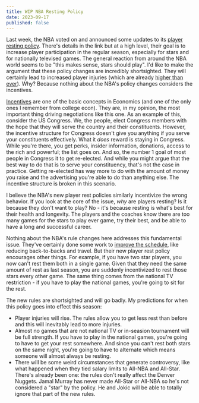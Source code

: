 ```yaml
---
title: WIP NBA Resting Policy
date: 2023-09-17
published: false
---
```


Last week, the NBA voted on and announced some updates to its
[player resting policy](espn). There's details in the link but at a high level,
their goal is to increase player participation in the regular season, especially
for stars and for nationally televised games. The general reaction from around
the NBA world seems to be "this makes sense, stars should play". I'd like to
make the argument that these policy changes are incredibly shortsighted. They
will certainly lead to increased player injuries (which are already
[higher than ever](inj)). Why? Because nothing about the NBA's policy changes
considers the incentives.

[Incentives](inc) are one of the basic concepts in Economics (and one of the
only ones I remember from college econ). They are, in my opinion, the most
important thing driving negotiations like this one. As an example of this,
consider the US Congress. We, the people, elect Congress members with the hope
that they will serve the country and their constituents. However, the incentive
structure for Congress doesn't give you anything if you serve your constituents
effectively. What it _does_ reward is staying in Congress. While you're there,
you get perks, insider information, donations, access to the rich and powerful;
the list goes on. And so, the number 1 goal of most people in Congress it to get
re-elected. And while you might argue that the best way to do that is to serve
your constituency, that's not the case in practice. Getting re-elected has way
more to do with the amount of money you raise and the advertising you're able to
do than anything else. The incentive structure is broken in this scenario.

I believe the NBA's new player rest policies similarly incentivize the wrong
behavior. If you look at the core of the issue, _why_ are players resting? Is it
because they don't want to play? No - it's because resting is what's best for
their health and longevity. The players and the coaches know there are too many
games for the stars to play ever game, try their best, and be able to have a
long and successful career.

Nothing about the NBA's rule changes here addresses this fundamental issue.
They've certainly done some work to [improve the schedule](sch), like reducing
back-to-backs and travel. But their new player rest policy encourages other
things. For example, if you have two star players, you now can't rest them both
in a single game. Given that they need the same amount of rest as last season,
you are suddenly incentivized to rest those stars every other game. The same
thing comes from the national TV restriction - if you have to play the national
games, you're going to sit for the rest.

The new rules are shortsighted and will go badly. My predictions for when this
policy goes into effect this season:

- Player injuries will rise. The rules allow you to get less rest than before
  and this will inevitably lead to more injuries.
- Almost no games that are not national TV or in-seasion tournament will be full
  strength. If you have to play in the national games, you're going to have to
  get your rest somewhere. And since you can't rest both stars on the same
  night, you're going to have to alternate which means someone will almost
  always be resting.
- There will be some weird circumstances that generate controversy, like what
  happened when they tied salary limits to All-NBA and All-Star. There's already
  been one: the rules don't really affect the Denver Nuggets. Jamal Murray has
  never made All-Star or All-NBA so he's not considered a "star" by the policy.
  He and Jokic will be able to totally ignore that part of the new rules.

[espn]:
  https://www.espn.com/nba/story/_/id/38386013/how-nba-new-rules-resting-stars-work
[inj]: https://journals.sagepub.com/doi/full/10.1177/23259671221121116
[inc]: https://www.econlib.org/library/Topics/College/incentives.html
[sch]: https://sports.yahoo.com/nba-limits-back-back-games-161533055.html
